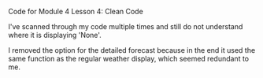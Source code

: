 Code for Module 4 Lesson 4: Clean Code

I've scanned through my code multiple times and still do not understand where it is displaying 'None'.

I removed the option for the detailed forecast because in the end it used the same function as the regular
weather display, which seemed redundant to me.
